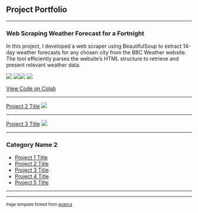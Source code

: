 ## Project Portfolio

---

### Web Scraping Weather Forecast for a Fortnight 

In this project, I developed a web scraper using BeautifulSoup to extract 14-day weather forecasts for any chosen city from the BBC Weather website. The tool efficiently parses the website’s HTML structure to retrieve and present relevant weather data.

[![](https://img.shields.io/badge/Python-white?logo=Python)](#) [![](https://img.shields.io/badge/Jupyter-white?logo=Jupyter)](#)[![](https://img.shields.io/badge/PyTorch-white?logo=pytorch)](#) [![](https://img.shields.io/badge/BBC_Weather-white?logo=bbc&logoColor=black&style=for-the-badge)](#)

[View Code on Colab](https://colab.research.google.com/drive/12rSWL55glfXX6TVcHFRpgcmvt1nDofkd?usp=sharing)

---
[Project 2 Title](/pdf/sample_presentation.pdf)
<img src="images/dummy_thumbnail.jpg?raw=true"/>

---
[Project 3 Title](http://example.com/)
<img src="images/dummy_thumbnail.jpg?raw=true"/>

---

### Category Name 2

- [Project 1 Title](http://example.com/)
- [Project 2 Title](http://example.com/)
- [Project 3 Title](http://example.com/)
- [Project 4 Title](http://example.com/)
- [Project 5 Title](http://example.com/)

---




---
<p style="font-size:11px">Page template forked from <a href="https://github.com/evanca/quick-portfolio">evanca</a></p>
<!-- Remove above link if you don't want to attibute -->
